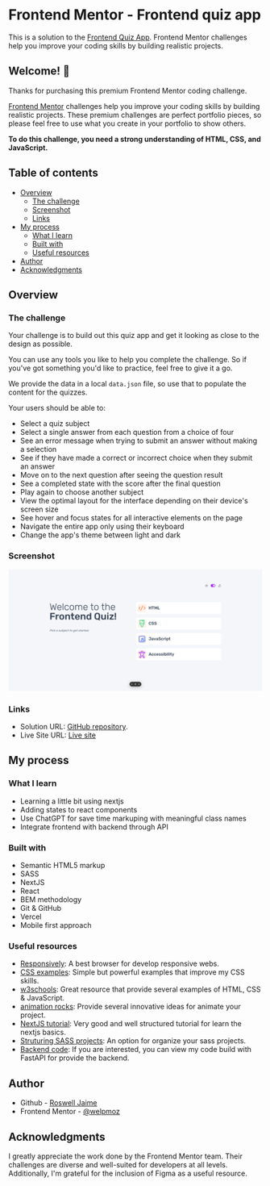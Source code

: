 # Frontend Mentor - Frontend quiz app

This is a solution to the [Frontend Quiz App](https://www.frontendmentor.io/challenges/frontend-quiz-app-BE7xkzXQnU). Frontend Mentor challenges help you improve your coding skills by building realistic projects. 

## Welcome! 👋

Thanks for purchasing this premium Frontend Mentor coding challenge.

[Frontend Mentor](https://www.frontendmentor.io) challenges help you improve your coding skills by building realistic projects. These premium challenges are perfect portfolio pieces, so please feel free to use what you create in your portfolio to show others.

**To do this challenge, you need a strong understanding of HTML, CSS, and JavaScript.**

## Table of contents

- [Overview](#overview)
  - [The challenge](#the-challenge)
  - [Screenshot](#screenshot)
  - [Links](#links)
- [My process](#my-process)
  - [What I learn](#what-i-learn)
  - [Built with](#built-with)
  - [Useful resources](#useful-resources)
- [Author](#author)
- [Acknowledgments](#acknowledgments)

## Overview

### The challenge

Your challenge is to build out this quiz app and get it looking as close to the design as possible.

You can use any tools you like to help you complete the challenge. So if you've got something you'd like to practice, feel free to give it a go.

We provide the data in a local `data.json` file, so use that to populate the content for the quizzes.

Your users should be able to:

- Select a quiz subject
- Select a single answer from each question from a choice of four
- See an error message when trying to submit an answer without making a selection
- See if they have made a correct or incorrect choice when they submit an answer
- Move on to the next question after seeing the question result
- See a completed state with the score after the final question
- Play again to choose another subject
- View the optimal layout for the interface depending on their device's screen size
- See hover and focus states for all interactive elements on the page
- Navigate the entire app only using their keyboard
- Change the app's theme between light and dark

### Screenshot

![](./solution.png)

### Links

- Solution URL: [GitHub repository](https://github.com/welpmoz/frontend-quiz-app).
- Live Site URL: [Live site](https://frontend-quiz-app-steel.vercel.app/)

## My process

### What I learn

- Learning a little bit using nextjs
- Adding states to react components
- Use ChatGPT for save time markuping with meaningful class names
- Integrate frontend with backend through API

### Built with

- Semantic HTML5 markup
- SASS
- NextJS
- React
- BEM methodology
- Git & GitHub
- Vercel
- Mobile first approach

### Useful resources

- [Responsively](https://responsively.app/): A best browser for develop responsive webs.
- [CSS examples](https://github.com/lsvekis/HTML-CSS-Exercises-Book): Simple but powerful examples that improve my CSS skills.
- [w3schools](https://www.w3schools.com): Great resource that provide several examples of HTML, CSS & JavaScript.
- [animation rocks](https://cssanimation.rocks/): Provide several innovative ideas for animate your project.
- [NextJS tutorial](https://nextjs.org/learn/dashboard-app): Very good and well structured tutorial for learn the nextjs basics.
- [Struturing SASS projects](https://www.youtube.com/watch?v=LVXUTvJnFYQ): An option for organize your sass projects.
- [Backend code](https://github.com/welpmoz/quizz-api): If you are interested, you can view my code build with FastAPI for provide the backend.

## Author

- Github - [Roswell Jaime](https://github.com/welpmoz)
- Frontend Mentor - [@welpmoz](https://www.frontendmentor.io/profile/welpmoz)

## Acknowledgments

I greatly appreciate the work done by the Frontend Mentor team. Their challenges are diverse and well-suited for developers at all levels. Additionally, I'm grateful for the inclusion of Figma as a useful resource.